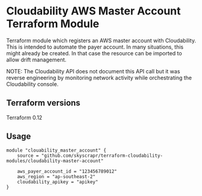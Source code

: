# Cloudability AWS Master Account Terraform Module

Terraform module which registers an AWS master account with Cloudability.
This is intended to automate the payer account.
In many situations, this might already be created.
In that case the resource can be imported to allow drift management.

NOTE: The Cloudability API does not document this API call but it was reverse engineering by monitoring network activity while orchestrating the Cloudability console.


## Terraform versions

Terraform 0.12

## Usage

```hcl
module "clouability_master_account" {
    source = "github.com/skyscrapr/terraform-cloudability-modules/cloudability-master-account"

    aws_payer_account_id = "123456789012"
    aws_region = "ap-southeast-2"
    cloudability_apikey = "apikey"
}
```

